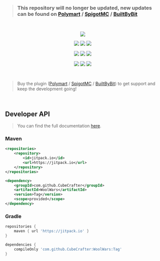 > ### This repository will no longer be updated, new updates can be found on [Polymart](https://polymart.org/r/2551) / [SpigotMC](https://www.spigotmc.org/resources/105548/) / [BuiltByBit](https://builtbybit.com/resources/25971/)
<br/>

<p align="center">
  <img src="https://imgur.com/vv385q3.png">
</p>
<p align="center">
  <a href="https://www.spigotmc.org/resources/105548/"><img src="https://img.shields.io/badge/BUY-SPIGOTMC-orange?style=for-the-badge"></a>
  <a href="https://polymart.org/resource/2551"><img src="https://img.shields.io/badge/BUY-POLYMART-orange?style=for-the-badge"></a>
  <a href="https://builtbybit.com/resources/25971/"><img src="https://img.shields.io/badge/BUY-BUILTBYBIT-orange?style=for-the-badge"></a>
</p>
<p align="center">
  <a href="https://cubecrafter.github.io/wool-wars"><img src="https://img.shields.io/static/v1?label=DOCS&message=CUBECRAFTER.GITHUB.IO&color=red&style=for-the-badge"></a>
  <img src="https://img.shields.io/codefactor/grade/github/CubeCrafter/WoolWars?color=red&style=for-the-badge">
  <a href="https://jitpack.io/#cubecrafter/woolwars"><img src="https://img.shields.io/jitpack/v/github/cubecrafter/woolwars?color=yellow&style=for-the-badge"></a>
</p>
<p align="center">
  <img src="https://img.shields.io/bstats/servers/14788?color=success&style=for-the-badge">
  <img src="https://img.shields.io/bstats/players/14788?color=success&style=for-the-badge">
  <a href="https://discord.gg/ehjkwp5Fn4"><img src="https://img.shields.io/discord/821278914965405698?color=blue&label=DISCORD&style=for-the-badge"></a>
</p>
<br>

> Buy the plugin ([Polymart](https://polymart.org/r/2551) / [SpigotMC](https://www.spigotmc.org/resources/105548/) / [BuiltByBit](https://builtbybit.com/resources/25971/)) to get support and keep the development going!

<br>

## Developer API
> You can find the full documentation [here](https://cubecrafter.github.io/wool-wars/developer-api).

### Maven
```xml
<repositories>
    <repository>
        <id>jitpack.io</id>
        <url>https://jitpack.io</url>
    </repository>
</repositories>
```
```xml
<dependency>
    <groupId>com.github.CubeCrafter</groupId>
    <artifactId>WoolWars</artifactId>
    <version>Tag</version>
    <scope>provided</scope>
</dependency>
```
### Gradle
```groovy
repositories {
    maven { url 'https://jitpack.io' }
}
```
```groovy
dependencies {
    compileOnly 'com.github.CubeCrafter:WoolWars:Tag'
}
```
